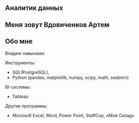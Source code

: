 ## Аналитик данных

## Меня зовут Вдовиченков Артем
## Обо мне

Владею навыками:

Инструменты:
- SQL(PostgreSQL), 
- Python (pandas, matplotlib, numpy, scipy, math, seaborn)

BI-системы:
- Tableau

Другие программы:
- Microsoft Excel, Word, Power Point, StaffCop, «Мой Склад»


